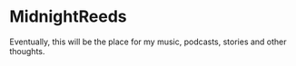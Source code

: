 # MidnightReeds
Eventually, this will be the place for my music, podcasts, stories and other thoughts.
